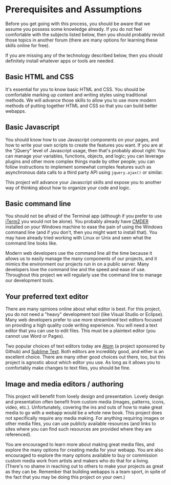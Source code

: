 # Prerequisites and Assumptions

Before you get going with this process, you should be aware that we assume you possess some knowledge already. If you do not feel comfortable with the subjects listed below, then you should probably revisit those topics in another forum \(there are many options for learning these skills online for free\).

If you are missing any of the technology described below, then you should definitely install whatever apps or tools are needed.

## Basic HTML and CSS

It's essential for you to know basic HTML and CSS. You should be comfortable marking up content and writing styles using traditional methods. We will advance those skills to allow you to use more modern methods of putting together HTML and CSS so that you can build better webapps.

## Basic Javascript

You should know how to use Javascript components on your pages, and how to write your own scripts to create the features you want. If you are at the "jQuery" level of Javascript usage, then that's probably about right: You can manage your variables, functions, objects, and logic; you can leverage plugins and other more complex things made by other people; you can follow instructions to implement somewhat complex features such as asynchronous data calls to a third party API using `jquery.ajax()` or similar.

This project will advance your Javascript skills and expose you to another way of thinking about how to organize your code and logic.

## Basic command line

You should not be afraid of the Terminal app \(although if you prefer to use [iTerm2](https://www.iterm2.com/) you would not be alone\). You probably already have [CMDER](http://cmder.net/) installed on your Windows machine to ease the pain of using the Windows command line \(and if you don't, then you might want to install that\). You may have already tried working with Linux or Unix and seen what the command line looks like.

Modern web developers use the command line all the time because it allows us to easily manage the many components of our projects, and it mimics the environment our projects run in on a public server. Many developers love the command line and the speed and ease of use. Throughout this project we will regularly use the command line to manage our development tools.

## Your preferred text editor

There are many opinions online about what editor is best. For this project, you do not need a "heavy" development tool \(like Visual Studio or Eclipse\). Many web developers prefer to use more streamlined text editors focused on providing a high quality code writing experience. You will need a text editor that you can use to edit files. This must be a plaintext editor \(you cannot use Word or Pages\).

Two popular choices of text editors today are [Atom](http://atom.io) \(a project sponsored by Github\) and [Sublime Text](http://www.sublimetext.com/3). Both editors are incredibly good, and either is an excellent choice. There are many other good choices out there, too, but this project is agnostic about which editor you use. As long as it allows you to comfortably make changes to text files, you should be fine.

## Image and media editors / authoring

This project will benefit from lovely design and presentation. Lovely design and presentation often benefit from custom media \(images, patterns, icons, video, etc.\). Unfortunately, covering the ins and outs of how to make great media to go with a webapp would be a whole new book. This project does not specifically require any media making. For anything requiring images or other media files, you can use publicly available resources \(and links to sites where you can find such resources are provided where they are referenced\).

You are encouraged to learn more about making great media files, and explore the many options for creating media for your webapp. You are also encouraged to explore the many options available to buy or commission custom media work from artists and makers who do that for a living. \(There's no shame in reaching out to others to make your projects as great as they can be. Remember that building webapps is a team sport, in spite of the fact that you may be doing this project on your own.\)

